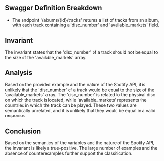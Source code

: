 ## Swagger Definition Breakdown
- The endpoint '/albums/{id}/tracks' returns a list of tracks from an album, with each track containing a 'disc_number' and 'available_markets' field.

## Invariant
The invariant states that the 'disc_number' of a track should not be equal to the size of the 'available_markets' array.

## Analysis
Based on the provided example and the nature of the Spotify API, it is unlikely that the 'disc_number' of a track would be equal to the size of the 'available_markets' array. The 'disc_number' is related to the physical disc on which the track is located, while 'available_markets' represents the countries in which the track can be played. These two values are semantically unrelated, and it is unlikely that they would be equal in a valid response.

## Conclusion
Based on the semantics of the variables and the nature of the Spotify API, the invariant is likely a true-positive. The large number of examples and the absence of counterexamples further support the classification.
